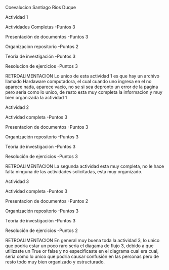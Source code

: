 Coevalucion Santiago Rios Duque 

Actividad 1

Actividades Completas 
-Puntos 3 

Presentación de documentos 
-Puntos 3 

Organizacion repositorio 
-Puntos 2

Teoria de investigación 
-Puntos 3 

Resolucion de ejercicios 
-Puntos 3 

RETROALIMENTACION
Lo unico de esta actividad 1 es que hay un archivo llamado Hardaware computadora, el cual cuando uno ingresa en el no aparece nada, aparece vacio, no se si sea depronto un error de la pagina pero seria como lo unico, de resto esta muy completa la informacion y muy bien organizada la actividad 1 


Actividad 2

Actividad completa 
-Puntos 3 

Presentacion de documentos 
-Puntos 3 

Organización repositorio 
-Puntos 3

Teoria de investigación 
-Puntos 3 

Resolución de ejercicios 
-Puntos 3 

RETROALIMENTACION 
La segunda actividad esta muy completa, no le hace falta ninguna de las actividades solicitadas, esta muy organizado. 

Actividad 3 

Actividad completa 
-Puntos 3

Presentacion de documentos
-Puntos 2

Organización repositorio 
-Puntos 3

Teoria de investigación 
-Puntos 3

Resolución de ejercicios
-Puntos 2 

RETROALIMENTACION 
En general muy buena toda la actividad 3, lo unico que podria estar un poco raro seria el diagama de flujo 3, debido a que utilizaste un True or false y no especificaste en el diagrama cual era cual, seria como lo unico que podria causar confusión en las personas pero de resto todo muy bien organizado y estructurado. 